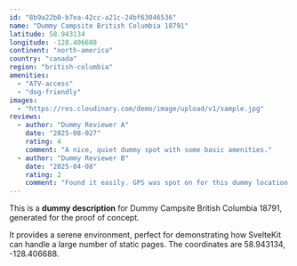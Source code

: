 ```yaml
---
id: "8b9a22b0-b7ea-42cc-a21c-24bf63046536"
name: "Dummy Campsite British Columbia 18791"
latitude: 58.943134
longitude: -128.406688
continent: "north-america"
country: "canada"
region: "british-columbia"
amenities:
  - "ATV-access"
  - "dog-friendly"
images:
  - "https://res.cloudinary.com/demo/image/upload/v1/sample.jpg"
reviews:
  - author: "Dummy Reviewer A"
    date: "2025-08-027"
    rating: 4
    comment: "A nice, quiet dummy spot with some basic amenities."
  - author: "Dummy Reviewer B"
    date: "2025-04-08"
    rating: 2
    comment: "Found it easily. GPS was spot on for this dummy location."
---
```


This is a **dummy description** for Dummy Campsite British Columbia 18791, generated for the proof of concept.

It provides a serene environment, perfect for demonstrating how SvelteKit can handle a large number of static pages. The coordinates are 58.943134, -128.406688.
